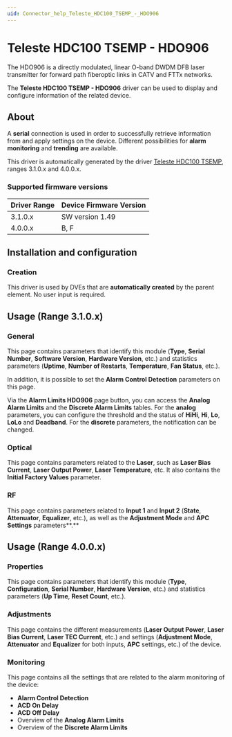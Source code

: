 ```yaml
---
uid: Connector_help_Teleste_HDC100_TSEMP_-_HDO906
---
```


# Teleste HDC100 TSEMP - HDO906

The HDO906 is a directly modulated, linear O-band DWDM DFB laser transmitter for forward path fiberoptic links in CATV and FTTx networks.

The **Teleste HDC100 TSEMP - HDO906** driver can be used to display and configure information of the related device.

## About

A **serial** connection is used in order to successfully retrieve information from and apply settings on the device. Different possibilities for **alarm monitoring** and **trending** are available.

This driver is automatically generated by the driver [Teleste HDC100 TSEMP](xref:Connector_help_Teleste_HDC100_TSEMP), ranges 3.1.0.x and 4.0.0.x.

### Supported firmware versions

| **Driver Range** | **Device Firmware Version** |
|------------------|-----------------------------|
| 3.1.0.x          | SW version 1.49             |
| 4.0.0.x          | B, F                        |

## Installation and configuration

### Creation

This driver is used by DVEs that are **automatically created** by the parent element. No user input is required.

## Usage (Range 3.1.0.x)

### General

This page contains parameters that identify this module (**Type**, **Serial Number**, **Software Version**, **Hardware Version**, etc.) and statistics parameters (**Uptime**, **Number of Restarts**, **Temperature**, **Fan Status**, etc.).

In addition, it is possible to set the **Alarm Control Detection** parameters on this page.

Via the **Alarm Limits HDO906** page button, you can access the **Analog Alarm Limits** and the **Discrete Alarm Limits** tables. For the **analog** parameters, you can configure the threshold and the status of **HiHi**, **Hi**, **Lo**, **LoLo** and **Deadband**. For the **discrete** parameters, the notification can be changed.

### Optical

This page contains parameters related to the **Laser**, such as **Laser Bias Current**, **Laser Output Power**, **Laser Temperature**, etc. It also contains the **Initial Factory Values** parameter.

### RF

This page contains parameters related to **Input 1** and **Input 2** (**State**, **Attenuator**, **Equalizer**, etc.), as well as the **Adjustment Mode** and **APC Settings** parameters**.**

## Usage (Range 4.0.0.x)

### Properties

This page contains parameters that identify this module (**Type**, **Configuration**, **Serial Number**, **Hardware Version**, etc.) and statistics parameters (**Up Time**, **Reset Count**, etc.).

### Adjustments

This page contains the different measurements (**Laser Output Power**, **Laser Bias Current**, **Laser TEC Current**, etc.) and settings (**Adjustment Mode**, **Attenuator** and **Equalizer** for both inputs, **APC** settings, etc.) of the device.

### Monitoring

This page contains all the settings that are related to the alarm monitoring of the device:

- **Alarm Control Detection**
- **ACD On Delay**
- **ACD Off Delay**
- Overview of the **Analog Alarm Limits**
- Overview of the **Discrete Alarm Limits**
